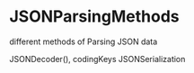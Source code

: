 # JSONParsingMethods
different methods of Parsing JSON data 

JSONDecoder(), codingKeys
JSONSerialization
